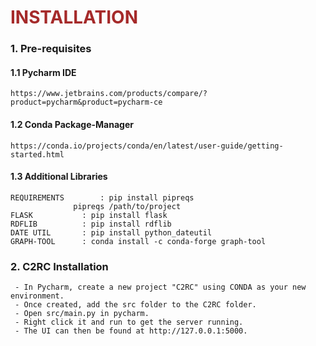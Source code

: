 <!-- 5. ANALYS OF A RECONSTITUTION ---------------------------------------------------->
<a name="Automated Evaluation"></a>
# <strong style="color:brown"> **INSTALLATION** </strong> 
<!------------------------------------------------------------------------------------->
 	
### 1. Pre-requisites 

#### 1.1 Pycharm IDE
	https://www.jetbrains.com/products/compare/?product=pycharm&product=pycharm-ce
	
#### 1.2 Conda Package-Manager
	https://conda.io/projects/conda/en/latest/user-guide/getting-started.html
	
#### 1.3 Additional Libraries
	REQUIREMENTS		: pip install pipreqs
				  pipreqs /path/to/project
	FLASK			: pip install flask
	RDFLIB			: pip install rdflib
	DATE UTIL		: pip install python_dateutil
	GRAPH-TOOL		: conda install -c conda-forge graph-tool
	
### 2. C2RC Installation
	 - In Pycharm, create a new project "C2RC" using CONDA as your new environment. 
	 - Once created, add the src folder to the C2RC folder.
   	 - Open src/main.py in pycharm.
   	 - Right click it and run to get the server running.
   	 - The UI can then be found at http://127.0.0.1:5000.
